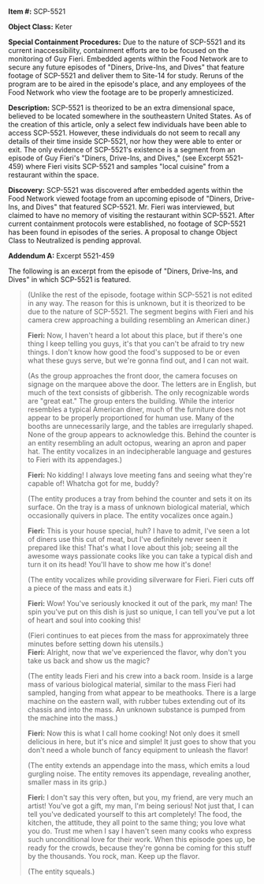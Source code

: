   
**Item #:** SCP-5521

**Object Class:** Keter

**Special Containment Procedures:** Due to the nature of SCP-5521 and its current inaccessibility, containment efforts are to be focused on the monitoring of Guy Fieri. Embedded agents within the Food Network are to secure any future episodes of "Diners, Drive-Ins, and Dives" that feature footage of SCP-5521 and deliver them to Site-14 for study. Reruns of the program are to be aired in the episode's place, and any employees of the Food Network who view the footage are to be properly amnesticized.

**Description:** SCP-5521 is theorized to be an extra dimensional space, believed to be located somewhere in the southeastern United States. As of the creation of this article, only a select few individuals have been able to access SCP-5521. However, these individuals do not seem to recall any details of their time inside SCP-5521, nor how they were able to enter or exit. The only evidence of SCP-5521's existence is a segment from an episode of Guy Fieri's "Diners, Drive-Ins, and Dives," (see Excerpt 5521-459) where Fieri visits SCP-5521 and samples "local cuisine" from a restaurant within the space.

**Discovery:** SCP-5521 was discovered after embedded agents within the Food Network viewed footage from an upcoming episode of "Diners, Drive-Ins, and Dives" that featured SCP-5521. Mr. Fieri was interviewed, but claimed to have no memory of visiting the restaurant within SCP-5521. After current containment protocols were established, no footage of SCP-5521 has been found in episodes of the series. A proposal to change Object Class to Neutralized is pending approval.

**Addendum A:** Excerpt 5521-459

The following is an excerpt from the episode of "Diners, Drive-Ins, and Dives" in which SCP-5521 is featured.

> (Unlike the rest of the episode, footage within SCP-5521 is not edited in any way. The reason for this is unknown, but it is theorized to be due to the nature of SCP-5521. The segment begins with Fieri and his camera crew approaching a building resembling an American diner.)
> 
> **Fieri:** Now, I haven't heard a lot about this place, but if there's one thing I keep telling you guys, it's that you can't be afraid to try new things. I don't know how good the food's supposed to be or even what these guys serve, but we're gonna find out, and I can not wait.
> 
> (As the group approaches the front door, the camera focuses on signage on the marquee above the door. The letters are in English, but much of the text consists of gibberish. The only recognizable words are "great eat." The group enters the building. While the interior resembles a typical American diner, much of the furniture does not appear to be properly proportioned for human use. Many of the booths are unnecessarily large, and the tables are irregularly shaped. None of the group appears to acknowledge this. Behind the counter is an entity resembling an adult octopus, wearing an apron and paper hat. The entity vocalizes in an indecipherable language and gestures to Fieri with its appendages.)
> 
> **Fieri:** No kidding! I always love meeting fans and seeing what they're capable of! Whatcha got for me, buddy?
> 
> (The entity produces a tray from behind the counter and sets it on its surface. On the tray is a mass of unknown biological material, which occasionally quivers in place. The entity vocalizes once again.)
> 
> **Fieri:** This is your house special, huh? I have to admit, I've seen a lot of diners use this cut of meat, but I've definitely never seen it prepared like this! That's what I love about this job; seeing all the awesome ways passionate cooks like you can take a typical dish and turn it on its head! You'll have to show me how it's done!
> 
> (The entity vocalizes while providing silverware for Fieri. Fieri cuts off a piece of the mass and eats it.)
> 
> **Fieri:** Wow! You've seriously knocked it out of the park, my man! The spin you've put on this dish is just so unique, I can tell you've put a lot of heart and soul into cooking this!
> 
> (Fieri continues to eat pieces from the mass for approximately three minutes before setting down his utensils.)  
> **Fieri:** Alright, now that we've experienced the flavor, why don't you take us back and show us the magic?
> 
> (The entity leads Fieri and his crew into a back room. Inside is a large mass of various biological material, similar to the mass Fieri had sampled, hanging from what appear to be meathooks. There is a large machine on the eastern wall, with rubber tubes extending out of its chassis and into the mass. An unknown substance is pumped from the machine into the mass.)
> 
> **Fieri:** Now this is what I call home cooking! Not only does it smell delicious in here, but it's nice and simple! It just goes to show that you don't need a whole bunch of fancy equipment to unleash the flavor!
> 
> (The entity extends an appendage into the mass, which emits a loud gurgling noise. The entity removes its appendage, revealing another, smaller mass in its grip.)
> 
> **Fieri:** I don't say this very often, but you, my friend, are very much an artist! You've got a gift, my man, I'm being serious! Not just that, I can tell you've dedicated yourself to this art completely! The food, the kitchen, the attitude, they all point to the same thing; you love what you do. Trust me when I say I haven't seen many cooks who express such unconditional love for their work. When this episode goes up, be ready for the crowds, because they're gonna be coming for this stuff by the thousands. You rock, man. Keep up the flavor.
> 
> (The entity squeals.)